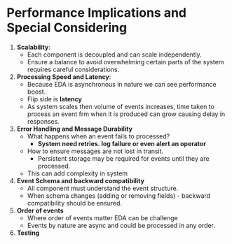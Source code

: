 # Performance Implications and Special Considering

1. **Scalability**:
   * Each component is decoupled and can scale independently.
   * Ensure a balance to avoid overwhelming certain parts of the system requires careful considerations.
2. **Processing Speed and Latency**:
   * Because EDA is asynchronous in nature we can see performance boost.
   * Flip side is **latency**
   * As system scales then volume of events increases, time taken to process an event frm when it is produced can grow causing delay in responses. 
3. **Error Handling and Message Durability**
   * What happens when an event fails to processed?
     * **System need retries. log failure or even alert an operator**
   * How to ensure messages are not lost in transit. 
     * Persistent storage may be required for events until they are processed. 
   * This can add complexity in system
4. **Event Schema and backward compatibility**
   * All component must understand the event structure. 
   * When schema changes (adding or removing fields) - backward compatibility should be ensured.
4. **Order of events**
   * Where order of events matter EDA can be challenge
   * Events by nature are async and could be processed in any order. 
5. **Testing**